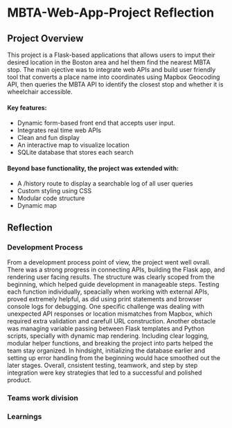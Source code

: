 # MBTA-Web-App-Project Reflection

## Project Overview

This project is a Flask-based applications that allows users to imput their desired location in the Boston area and hel them find the nearest MBTA stop. The main ojective was to integrate web APIs and build user friendly tool that converts a place name into coordinates using Mapbox Geocoding API, then queries the MBTA API to identify the closest stop and whether it is wheelchair accessible.

#### Key features:
- Dynamic form-based front end that accepts user input.
- Integrates real time web APIs
- Clean and fun display
- An interactive map to visualize location
- SQLite database that stores each search

#### Beyond base functionality, the project was extended with:
- A /history route to display a searchable log of all user queries
- Custom styling using CSS
- Modular code structure
- Dynamic map

## Reflection
### Development Process
From a development process point of view, the project went well ovrall. There was a strong progress in connecting APIs, building the Flask app, and rendering user facing results. The structure was clearly scoped from the beginning, which helped guide development in manageable steps. Testing each function individually, speacially when working with external APIs, proved extremely helpful, as did using print statements and browser console logs for debugging. One specific challenge was dealing with unexpected API responses or location mismatches from Mapbox, which required extra validation and carefull URL construction. Another obstacle was managing variable passing between Flask templates and Python scripts, specially with dynamic map rendering. Including clear logging, modular helper functions, and breaking the project into parts helped the team stay organized. In hindsight, initializing the database earlier and setting up error handling from the beginning would hace smoothed out the later stages. Overall, cnsistent testing, teamwork, and step by step integration were key strategies that led to a successful and polished product.

### Teams work division

### Learnings
